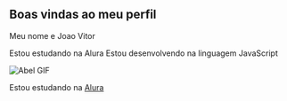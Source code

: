 ## Boas vindas ao meu perfil

Meu nome e Joao Vitor

Estou estudando na Alura
Estou desenvolvendo na linguagem JavaScript

![Abel GIF](https://media1.tenor.com/m/fWnliSTrAXUAAAAC/basketball-nba.gif)


Estou estudando na [Alura](https://www.alura.com.br)
